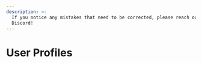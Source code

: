 ```yaml
---
description: >-
  If you notice any mistakes that need to be corrected, please reach out on
  Discord!
---
```


# User Profiles

